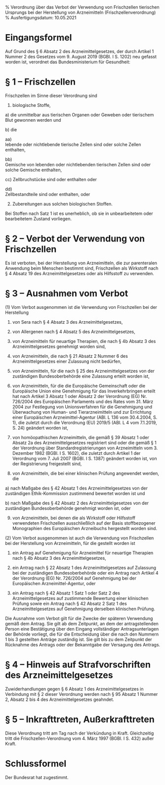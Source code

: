 % Verordnung über das Verbot der Verwendung von Frischzellen tierischen Ursprungs bei der Herstellung von Arzneimitteln   (Frischzellenverordnung)
% Ausfertigungsdatum: 10.05.2021
 
# Eingangsformel

Auf Grund des § 6 Absatz 2 des Arzneimittelgesetzes, der durch Artikel 1 Nummer 2 des Gesetzes vom 9. August 2019 (BGBl. I S. 1202) neu gefasst worden ist, verordnet das Bundesministerium für Gesundheit:

# § 1 – Frischzellen

Frischzellen im Sinne dieser Verordnung sind

1. biologische Stoffe,

a) die unmittelbar aus tierischen Organen oder Geweben oder tierischem Blut gewonnen werden und

b) die

aa)  
lebende oder nichtlebende tierische Zellen sind oder solche Zellen enthalten,

bb)  
Gemische von lebenden oder nichtlebenden tierischen Zellen sind oder solche Gemische enthalten,

cc) Zellbruchstücke sind oder enthalten oder

dd)  
Zellbestandteile sind oder enthalten, oder

2. Zubereitungen aus solchen biologischen Stoffen.

Bei Stoffen nach Satz 1 ist es unerheblich, ob sie in unbearbeitetem oder bearbeitetem Zustand vorliegen.

# § 2 – Verbot der Verwendung von Frischzellen

Es ist verboten, bei der Herstellung von Arzneimitteln, die zur parenteralen Anwendung beim Menschen bestimmt sind, Frischzellen als Wirkstoff nach § 4 Absatz 19 des Arzneimittelgesetzes oder als Hilfsstoff zu verwenden.

# § 3 – Ausnahmen vom Verbot

(1) Vom Verbot ausgenommen ist die Verwendung von Frischzellen bei der Herstellung

1. von Sera nach § 4 Absatz 3 des Arzneimittelgesetzes,

2. von Allergenen nach § 4 Absatz 5 des Arzneimittelgesetzes,

3. von Arzneimitteln für neuartige Therapien, die nach § 4b Absatz 3 des Arzneimittelgesetzes genehmigt worden sind,

4. von Arzneimitteln, die nach § 21 Absatz 2 Nummer 6 des Arzneimittelgesetzes einer Zulassung nicht bedürfen,

5. von Arzneimitteln, für die nach § 25 des Arzneimittelgesetzes von der zuständigen Bundesoberbehörde eine Zulassung erteilt worden ist,

6. von Arzneimitteln, für die die Europäische Gemeinschaft oder die Europäische Union eine Genehmigung für das Inverkehrbringen erteilt hat nach Artikel 3 Absatz 1 oder Absatz 2 der Verordnung (EG) Nr. 726/2004 des Europäischen Parlaments und des Rates vom 31. März 2004 zur Festlegung von Unionsverfahren für die Genehmigung und Überwachung von Human- und Tierarzneimitteln und zur Errichtung einer Europäischen Arzneimittel-Agentur (ABl. L 136 vom 30.4.2004, S. 1), die zuletzt durch die Verordnung (EU) 2019/5 (ABl. L 4 vom 7.1.2019, S. 24) geändert worden ist,

7. von homöopathischen Arzneimitteln, die gemäß § 39 Absatz 1 oder Absatz 2a des Arzneimittelgesetzes registriert sind oder die gemäß § 1 der Verordnung über Standardregistrierungen von Arzneimitteln vom 3. Dezember 1982 (BGBl. I S. 1602), die zuletzt durch Artikel 1 der Verordnung vom 7. Juli 2007 (BGBl. I S. 1387) geändert worden ist, von der Registrierung freigestellt sind,

8. von Arzneimitteln, die bei einer klinischen Prüfung angewendet werden, die

a) nach Maßgabe des § 42 Absatz 1 des Arzneimittelgesetzes von der zuständigen Ethik-Kommission zustimmend bewertet worden ist und

b) nach Maßgabe des § 42 Absatz 2 des Arzneimittelgesetzes von der zuständigen Bundesoberbehörde genehmigt worden ist, oder

9. von Arzneimitteln, bei denen die als Wirkstoff oder Hilfsstoff verwendeten Frischzellen ausschließlich auf der Basis stoffbezogener Monographien des Europäischen Arzneibuchs hergestellt worden sind.

(2) Vom Verbot ausgenommen ist auch die Verwendung von Frischzellen bei der Herstellung von Arzneimitteln, für die gestellt worden ist

1. ein Antrag auf Genehmigung für Arzneimittel für neuartige Therapien nach § 4b Absatz 3 des Arzneimittelgesetzes,

2. ein Antrag nach § 22 Absatz 1 des Arzneimittelgesetzes auf Zulassung bei der zuständigen Bundesoberbehörde oder ein Antrag nach Artikel 4 der Verordnung (EG) Nr. 726/2004 auf Genehmigung bei der Europäischen Arzneimittel-Agentur, oder

3. ein Antrag nach § 42 Absatz 1 Satz 1 oder Satz 2 des Arzneimittelgesetzes auf zustimmende Bewertung einer klinischen Prüfung sowie ein Antrag nach § 42 Absatz 2 Satz 1 des Arzneimittelgesetzes auf Genehmigung derselben klinischen Prüfung.

Die Ausnahme vom Verbot gilt für die Zwecke der späteren Verwendung gemäß dem Antrag. Sie gilt ab dem Zeitpunkt, an dem der antragstellenden Person eine Bestätigung über den Eingang vollständiger Antragsunterlagen der Behörde vorliegt, die für die Entscheidung über die nach den Nummern 1 bis 3 gestellten Anträge zuständig ist. Sie gilt bis zu dem Zeitpunkt der Rücknahme des Antrags oder der Bekanntgabe der Versagung des Antrags.

# § 4 – Hinweis auf Strafvorschriften des Arzneimittelgesetzes

Zuwiderhandlungen gegen § 6 Absatz 1 des Arzneimittelgesetzes in Verbindung mit § 2 dieser Verordnung werden nach § 95 Absatz 1 Nummer 2, Absatz 2 bis 4 des Arzneimittelgesetzes geahndet.

# § 5 – Inkrafttreten, Außerkrafttreten

Diese Verordnung tritt am Tag nach der Verkündung in Kraft. Gleichzeitig tritt die Frischzellen-Verordnung vom 4. März 1997 (BGBl. I S. 432) außer Kraft.

# Schlussformel

Der Bundesrat hat zugestimmt.

